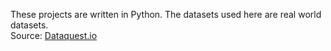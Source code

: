 These projects are written in Python. The datasets used here are real world datasets.  
Source: [Dataquest.io](https://www.dataquest.io/learn) 
